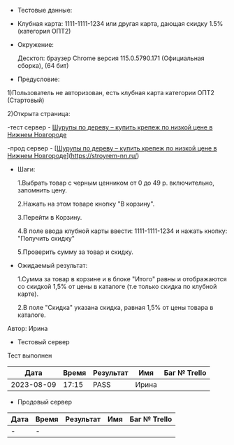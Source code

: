 - Тестовые данные: 

- Клубная карта: 1111-1111-1234 или другая карта, дающая скидку 1.5% (категория ОПТ2)

- Окружение: 
  
  Десктоп: браузер Chrome версия 115.0.5790.171 (Официальная сборка), (64 бит)

- Предусловие:

1)Пользователь не авторизован, есть клубная карта категории ОПТ2 (Стартовый)

2)Открыта страница:

-тест сервер - [Шурупы по дереву – купить крепеж по низкой цене в Нижнем Новгороде](https://test2.stroyrem-nn.ru/catalog/shurupy-po-derevu)

-прод сервер - [[Шурупы по дереву – купить крепеж по низкой цене в Нижнем Новгороде](https://stroyrem-nn.ru/catalog/shurupy-po-derevu)](https://stroyrem-nn.ru/)

- Шаги:
  
  1.Выбрать товар с черным ценником от 0 до 49 р. включительно, запомнить цену. 
  
  2.Нажать на этом товаре кнопку "В корзину".
  
  3.Перейти в Корзину.
  
  4.В поле ввода клубной карты ввести: 1111-1111-1234 и нажать кнопку: "Получить скидку"
  
  5.Проверить сумму за товар и скидку.

- Ожидаемый результат:
  
  1.Сумма за товар в корзине и в блоке "Итого" равны и отображаются со скидкой 1,5% от цены в каталоге (т.е только скидка по клубной карте).
  
  2.В поле "Скидка" указана скидка, равная 1,5% от цены товара в каталоге.

Автор: Ирина

- Тестовый сервер

Тест выполнен

| Дата       | Время | Результат | Имя   | Баг № Trello |
| ---------- | ----- | --------- | ----- | ------------ |
| 2023-08-09 | 17:15 | PASS      | Ирина |              |

- Продовый сервер

| Дата | Время | Результат | Имя | Баг № Trello |
| ---- | ----- | --------- | --- | ------------ |
| -    | -     |           |     |              |
